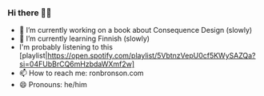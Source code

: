 ### Hi there 👋🏿

- 🔭 I’m currently working on a book about Consequence Design (slowly)
- 🌱 I’m currently learning Finnish (slowly)
-    I'm probably listening to this [playlist|https://open.spotify.com/playlist/5VbtnzVepU0cf5KWySAZQa?si=04FUbBrCQ6mHzbdaWXmf2w]
- 📫 How to reach me: ronbronson.com
- 😄 Pronouns: he/him
<!-- - ⚡ Fun fact: -->


